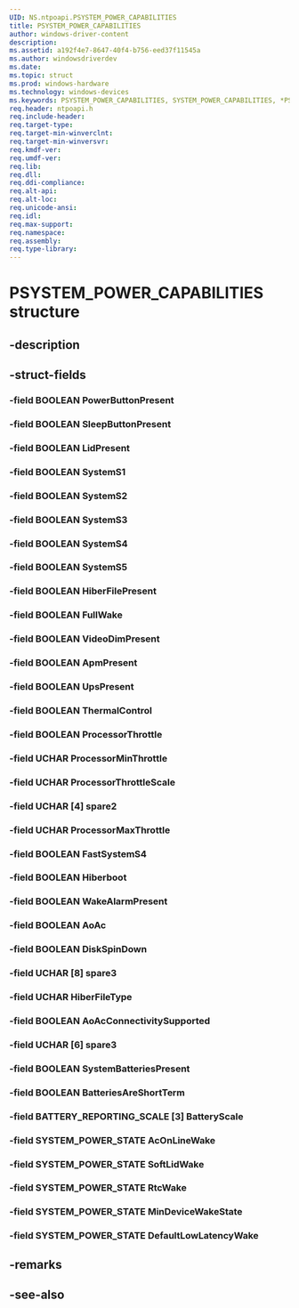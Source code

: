 ```yaml
---
UID: NS.ntpoapi.PSYSTEM_POWER_CAPABILITIES
title: PSYSTEM_POWER_CAPABILITIES
author: windows-driver-content
description: 
ms.assetid: a192f4e7-8647-40f4-b756-eed37f11545a
ms.author: windowsdriverdev
ms.date: 
ms.topic: struct
ms.prod: windows-hardware
ms.technology: windows-devices
ms.keywords: PSYSTEM_POWER_CAPABILITIES, SYSTEM_POWER_CAPABILITIES, *PSYSTEM_POWER_CAPABILITIES
req.header: ntpoapi.h
req.include-header:
req.target-type:
req.target-min-winverclnt:
req.target-min-winversvr:
req.kmdf-ver:
req.umdf-ver:
req.lib:
req.dll:
req.ddi-compliance:
req.alt-api:
req.alt-loc:
req.unicode-ansi:
req.idl:
req.max-support:
req.namespace:
req.assembly:
req.type-library:
---
```


# PSYSTEM_POWER_CAPABILITIES structure

## -description



## -struct-fields

### -field BOOLEAN PowerButtonPresent			
 	
### -field BOOLEAN SleepButtonPresent			
 	
### -field BOOLEAN LidPresent			
 	
### -field BOOLEAN SystemS1			
 	
### -field BOOLEAN SystemS2			
 	
### -field BOOLEAN SystemS3			
 	
### -field BOOLEAN SystemS4			
 	
### -field BOOLEAN SystemS5			
 	
### -field BOOLEAN HiberFilePresent			
 	
### -field BOOLEAN FullWake			
 	
### -field BOOLEAN VideoDimPresent			
 	
### -field BOOLEAN ApmPresent			
 	
### -field BOOLEAN UpsPresent			
 	
### -field BOOLEAN ThermalControl			
 	
### -field BOOLEAN ProcessorThrottle			
 	
### -field UCHAR ProcessorMinThrottle			
 	
### -field UCHAR ProcessorThrottleScale			
 	
### -field UCHAR [4] spare2			
 	
### -field UCHAR ProcessorMaxThrottle			
 	
### -field BOOLEAN FastSystemS4			
 	
### -field BOOLEAN Hiberboot			
 	
### -field BOOLEAN WakeAlarmPresent			
 	
### -field BOOLEAN AoAc			
 	
### -field BOOLEAN DiskSpinDown			
 	
### -field UCHAR [8] spare3			
 	
### -field UCHAR HiberFileType			
 	
### -field BOOLEAN AoAcConnectivitySupported			
 	
### -field UCHAR [6] spare3			
 	
### -field BOOLEAN SystemBatteriesPresent			
 	
### -field BOOLEAN BatteriesAreShortTerm			
 	
### -field BATTERY_REPORTING_SCALE [3] BatteryScale			
 	
### -field SYSTEM_POWER_STATE AcOnLineWake			
 	
### -field SYSTEM_POWER_STATE SoftLidWake			
 	
### -field SYSTEM_POWER_STATE RtcWake			
 	
### -field SYSTEM_POWER_STATE MinDeviceWakeState			
 	
### -field SYSTEM_POWER_STATE DefaultLowLatencyWake			
 	
## -remarks

## -see-also